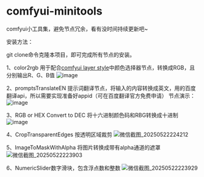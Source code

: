 # comfyui-minitools
comfyui小工具集，避免节点冗余，看有没时间持续更新吧~

安装方法：

git clone命令克隆本项目，即可完成所有节点的安装。

1、color2rgb 用于配合[comfyui layer style](https://github.com/chflame163/ComfyUI_LayerStyle)中颜色选择器节点，转换成RGB，且分别输出R、G、B值
![image](https://github.com/vxinhao/comfyui-minitools/assets/50534209/87b18e32-b7f8-4c5a-a4d5-f8166943e68e)

2、promptsTranslateEN 提示词翻译节点，将输入的内容转换成英文，用的百度翻译api，所以需要实现准备好appid（可在百度翻译官方免费申请）
节点演示：
![image](https://github.com/vxinhao/comfyui-minitool/assets/50534209/d3f08259-a2ef-4b0b-85df-fb5ef9f32e01)

3、RGB or HEX Convert to DEC 将十六进制颜色码和RBG转换成十进制
![image](https://github.com/user-attachments/assets/92b7a954-3c91-44d0-aa21-6eecea840aad)

4、CropTransparentEdges 按透明区域裁剪
![微信截图_20250522224212](https://github.com/user-attachments/assets/22ad3e94-2ce2-425d-996d-43098dd04b8a)

5、ImageToMaskWithAlpha 将图片转换成带有alpha通道的遮罩
![微信截图_20250522223903](https://github.com/user-attachments/assets/e0244459-bf0e-44dd-8cac-f35ea527bdcc)

6、NumericSlider数字滑块，包含浮点数和整数
![微信截图_20250522223929](https://github.com/user-attachments/assets/08de6738-945b-4c56-9747-cc829d047124)
